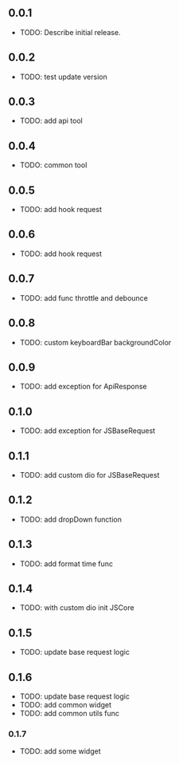 ## 0.0.1

* TODO: Describe initial release.

## 0.0.2

* TODO: test update version

## 0.0.3 

* TODO: add api tool

## 0.0.4

* TODO: common  tool

## 0.0.5

* TODO: add hook request

## 0.0.6

* TODO: add hook request

## 0.0.7

* TODO: add func throttle and debounce

## 0.0.8

* TODO: custom keyboardBar backgroundColor

## 0.0.9

* TODO: add exception for ApiResponse

## 0.1.0

* TODO: add exception for JSBaseRequest

## 0.1.1

* TODO: add custom dio for JSBaseRequest

## 0.1.2

* TODO: add dropDown function

## 0.1.3

* TODO: add format time func

## 0.1.4

* TODO: with custom dio init JSCore

## 0.1.5

* TODO: update base request logic

## 0.1.6

* TODO: update base request logic
* TODO: add common widget
* TODO: add common utils func

### 0.1.7
* TODO: add some widget
